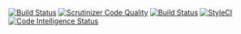 
[![Build Status](https://scrutinizer-ci.com/g/ladybirdweb/laravel-importer/badges/build.png?b=master)](https://scrutinizer-ci.com/g/ladybirdweb/laravel-importer/build-status/master) [![Scrutinizer Code Quality](https://scrutinizer-ci.com/g/ladybirdweb/laravel-importer/badges/quality-score.png?b=master)](https://scrutinizer-ci.com/g/ladybirdweb/laravel-importer/?branch=master) [![Build Status](https://travis-ci.org/ladybirdweb/laravel-importer.svg?branch=master)](https://travis-ci.org/ladybirdweb/laravel-importer) [![StyleCI](https://github.styleci.io/repos/190863372/shield?branch=master)](https://github.styleci.io/repos/190863372) [![Code Intelligence Status](https://scrutinizer-ci.com/g/ladybirdweb/laravel-importer/badges/code-intelligence.svg?b=master)](https://scrutinizer-ci.com/code-intelligence)

